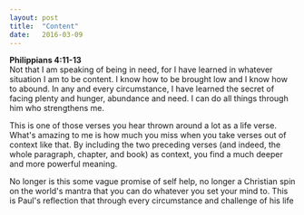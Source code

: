 ```yaml
---
layout: post
title:  "Content"
date:   2016-03-09
---
```

<p class="intro">
<b>Philippians 4:11-13</b> <br>
Not that I am speaking of being in need, for I have learned in whatever situation I am to be content. I know how to be brought low and I know how to abound. In any and every circumstance, I have learned the secret of facing plenty and hunger, abundance and need. I can do all things through him who strengthens me.
</p> 

This is one of those verses you hear thrown around a lot as a life verse. What's amazing to me is how much you miss when you take verses out of context like that. By including the two preceding verses (and indeed, the whole paragraph, chapter, and book) as context, you find a much deeper and more powerful meaning.


No longer is this some vague promise of self help, no longer a Christian spin on the world's mantra that you can do whatever you set your mind to. This is Paul's reflection that through every circumstance and challenge of his life